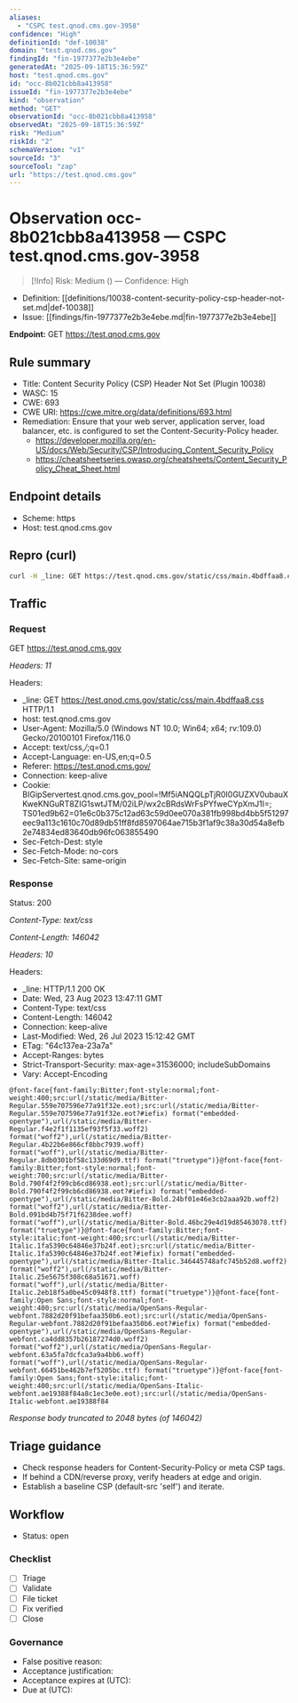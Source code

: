 ```yaml
---
aliases:
  - "CSPC test.qnod.cms.gov-3958"
confidence: "High"
definitionId: "def-10038"
domain: "test.qnod.cms.gov"
findingId: "fin-1977377e2b3e4ebe"
generatedAt: "2025-09-18T15:36:59Z"
host: "test.qnod.cms.gov"
id: "occ-8b021cbb8a413958"
issueId: "fin-1977377e2b3e4ebe"
kind: "observation"
method: "GET"
observationId: "occ-8b021cbb8a413958"
observedAt: "2025-09-18T15:36:59Z"
risk: "Medium"
riskId: "2"
schemaVersion: "v1"
sourceId: "3"
sourceTool: "zap"
url: "https://test.qnod.cms.gov"
---
```


# Observation occ-8b021cbb8a413958 — CSPC test.qnod.cms.gov-3958

> [!Info]
> Risk: Medium () — Confidence: High

- Definition: [[definitions/10038-content-security-policy-csp-header-not-set.md|def-10038]]
- Issue: [[findings/fin-1977377e2b3e4ebe.md|fin-1977377e2b3e4ebe]]

**Endpoint:** GET https://test.qnod.cms.gov

## Rule summary

- Title: Content Security Policy (CSP) Header Not Set (Plugin 10038)
- WASC: 15
- CWE: 693
- CWE URI: https://cwe.mitre.org/data/definitions/693.html
- Remediation: Ensure that your web server, application server, load balancer, etc. is configured to set the Content-Security-Policy header.
  - https://developer.mozilla.org/en-US/docs/Web/Security/CSP/Introducing_Content_Security_Policy
  - https://cheatsheetseries.owasp.org/cheatsheets/Content_Security_Policy_Cheat_Sheet.html

## Endpoint details

- Scheme: https
- Host: test.qnod.cms.gov

## Repro (curl)

```bash
curl -H _line: GET https://test.qnod.cms.gov/static/css/main.4bdffaa8.css HTTP/1.1 -H User-Agent: Mozilla/5.0 (Windows NT 10.0; Win64; x64; rv:109.0) Gecko/20100101 Firefox/116.0 -H Accept: text/css,*/*;q=0.1 -H Accept-Language: en-US,en;q=0.5 -H Referer: https://test.qnod.cms.gov/ "https://test.qnod.cms.gov"
```

## Traffic

### Request

GET https://test.qnod.cms.gov

_Headers: 11_

Headers:
- _line: GET https://test.qnod.cms.gov/static/css/main.4bdffaa8.css HTTP/1.1
- host: test.qnod.cms.gov
- User-Agent: Mozilla/5.0 (Windows NT 10.0; Win64; x64; rv:109.0) Gecko/20100101 Firefox/116.0
- Accept: text/css,*/*;q=0.1
- Accept-Language: en-US,en;q=0.5
- Referer: https://test.qnod.cms.gov/
- Connection: keep-alive
- Cookie: BIGipServertest.qnod.cms.gov_pool=!Mf5iANQQLpTjR0I0GUZXV0ubauXKweKNGuRT8ZIG1swtJTM/02iLP/wx2cBRdsWrFsPYfweCYpXmJ1I=; TS01ed9b62=01e6c0b375c12ad63c59d0ee070a381fb998bd4bb5f51297eec9a113c1610c70d89db51ff8fd8597064ae715b3f1af9c38a30d54a8efb2e74834ed83640db96fc063855490
- Sec-Fetch-Dest: style
- Sec-Fetch-Mode: no-cors
- Sec-Fetch-Site: same-origin

### Response

Status: 200

_Content-Type: text/css_

_Content-Length: 146042_

_Headers: 10_

Headers:
- _line: HTTP/1.1 200 OK
- Date: Wed, 23 Aug 2023 13:47:11 GMT
- Content-Type: text/css
- Content-Length: 146042
- Connection: keep-alive
- Last-Modified: Wed, 26 Jul 2023 15:12:42 GMT
- ETag: "64c137ea-23a7a"
- Accept-Ranges: bytes
- Strict-Transport-Security: max-age=31536000; includeSubDomains
- Vary: Accept-Encoding

```http
@font-face{font-family:Bitter;font-style:normal;font-weight:400;src:url(/static/media/Bitter-Regular.559e707596e77a91f32e.eot);src:url(/static/media/Bitter-Regular.559e707596e77a91f32e.eot?#iefix) format("embedded-opentype"),url(/static/media/Bitter-Regular.f4e2f1f1135ef93f5f33.woff2) format("woff2"),url(/static/media/Bitter-Regular.4b22b6e866cf8bbc7939.woff) format("woff"),url(/static/media/Bitter-Regular.8db0301bf58c133d69d9.ttf) format("truetype")}@font-face{font-family:Bitter;font-style:normal;font-weight:700;src:url(/static/media/Bitter-Bold.790f4f2f99cb6cd86938.eot);src:url(/static/media/Bitter-Bold.790f4f2f99cb6cd86938.eot?#iefix) format("embedded-opentype"),url(/static/media/Bitter-Bold.24bf01e46e3cb2aaa92b.woff2) format("woff2"),url(/static/media/Bitter-Bold.091bd4b75f71f6238dee.woff) format("woff"),url(/static/media/Bitter-Bold.46bc29e4d19d85463078.ttf) format("truetype")}@font-face{font-family:Bitter;font-style:italic;font-weight:400;src:url(/static/media/Bitter-Italic.1fa5390c64846e37b24f.eot);src:url(/static/media/Bitter-Italic.1fa5390c64846e37b24f.eot?#iefix) format("embedded-opentype"),url(/static/media/Bitter-Italic.346445748afc745b52d8.woff2) format("woff2"),url(/static/media/Bitter-Italic.25e5675f308c68a51671.woff) format("woff"),url(/static/media/Bitter-Italic.2eb18f5a0be45c0948f8.ttf) format("truetype")}@font-face{font-family:Open Sans;font-style:normal;font-weight:400;src:url(/static/media/OpenSans-Regular-webfont.7882d20f91befaa350b6.eot);src:url(/static/media/OpenSans-Regular-webfont.7882d20f91befaa350b6.eot?#iefix) format("embedded-opentype"),url(/static/media/OpenSans-Regular-webfont.ca4dd8357b26187274d0.woff2) format("woff2"),url(/static/media/OpenSans-Regular-webfont.63a5fa7dcfca3a9a4bb6.woff) format("woff"),url(/static/media/OpenSans-Regular-webfont.66451be462b7ef5205bc.ttf) format("truetype")}@font-face{font-family:Open Sans;font-style:italic;font-weight:400;src:url(/static/media/OpenSans-Italic-webfont.ae19388f84a8c1ec3e0e.eot);src:url(/static/media/OpenSans-Italic-webfont.ae19388f84
```

_Response body truncated to 2048 bytes (of 146042)_

## Triage guidance

- Check response headers for Content-Security-Policy or meta CSP tags.
- If behind a CDN/reverse proxy, verify headers at edge and origin.
- Establish a baseline CSP (default-src 'self') and iterate.

## Workflow

- Status: open

### Checklist

- [ ] Triage
- [ ] Validate
- [ ] File ticket
- [ ] Fix verified
- [ ] Close

### Governance

- False positive reason: 
- Acceptance justification: 
- Acceptance expires at (UTC): 
- Due at (UTC): 
